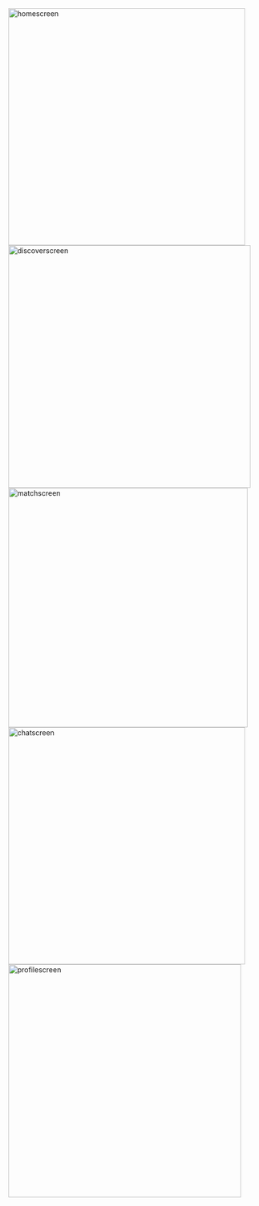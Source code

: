 <img width="472" alt="homescreen" src="https://github.com/user-attachments/assets/ecdca5e9-27b7-466e-bd22-290ef5c65743" />
<img width="483" alt="discoverscreen" src="https://github.com/user-attachments/assets/749cfa0d-b79f-4ca9-9821-ffbe2d6a7482" />
<img width="477" alt="matchscreen" src="https://github.com/user-attachments/assets/c818c5de-12e1-493f-a556-95dfba864b02" />
<img width="472" alt="chatscreen" src="https://github.com/user-attachments/assets/84b5864d-f2b4-46b8-82fa-c670532a5b5d" />
<img width="464" alt="profilescreen" src="https://github.com/user-attachments/assets/d193aef8-0400-4600-9614-582d011d3dfc" />
